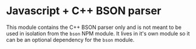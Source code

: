 Javascript + C++ BSON parser
============================

This module contains the C++ BSON parser only and is not meant to be used in isolation from the `bson` NPM module. It lives in it's own module so it can be an optional dependency for the `bson` module.